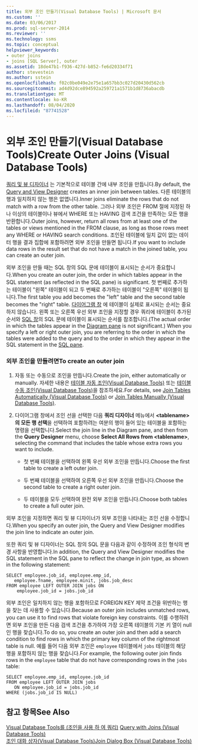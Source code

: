 ```yaml
---
title: 외부 조인 만들기(Visual Database Tools) | Microsoft 문서
ms.custom: ''
ms.date: 03/06/2017
ms.prod: sql-server-2014
ms.reviewer: ''
ms.technology: ssms
ms.topic: conceptual
helpviewer_keywords:
- outer joins
- joins [SQL Server], outer
ms.assetid: 18de47b1-f936-427d-b852-fe6d20334f71
author: stevestein
ms.author: sstein
ms.openlocfilehash: f02c0be049e2e75e1a657bb3c027d20430d562cb
ms.sourcegitcommit: ad4d92dce894592a259721a1571b1d8736abacdb
ms.translationtype: MT
ms.contentlocale: ko-KR
ms.lasthandoff: 08/04/2020
ms.locfileid: "87741528"
---
```

# <a name="create-outer-joins-visual-database-tools"></a><span data-ttu-id="ad114-102">외부 조인 만들기(Visual Database Tools)</span><span class="sxs-lookup"><span data-stu-id="ad114-102">Create Outer Joins (Visual Database Tools)</span></span>
  <span data-ttu-id="ad114-103">[쿼리 및 뷰 디자이너](visual-database-tools.md) 는 기본적으로 테이블 간에 내부 조인을 만듭니다.</span><span class="sxs-lookup"><span data-stu-id="ad114-103">By default, the [Query and View Designer](visual-database-tools.md) creates an inner join between tables.</span></span> <span data-ttu-id="ad114-104">다른 테이블의 행과 일치하지 않는 행은 없앱니다.</span><span class="sxs-lookup"><span data-stu-id="ad114-104">Inner joins eliminate the rows that do not match with a row from the other table.</span></span> <span data-ttu-id="ad114-105">그러나 외부 조인은 FROM 절에 지정된 하나 이상의 테이블이나 뷰에서 WHERE 또는 HAVING 검색 조건을 만족하는 모든 행을 반환합니다.</span><span class="sxs-lookup"><span data-stu-id="ad114-105">Outer joins, however, return all rows from at least one of the tables or views mentioned in the FROM clause, as long as those rows meet any WHERE or HAVING search conditions.</span></span> <span data-ttu-id="ad114-106">조인된 테이블에 일치 값이 없는 데이터 행을 결과 집합에 포함하려면 외부 조인을 만들면 됩니다.</span><span class="sxs-lookup"><span data-stu-id="ad114-106">If you want to include data rows in the result set that do not have a match in the joined table, you can create an outer join.</span></span>  
  
 <span data-ttu-id="ad114-107">외부 조인을 만들 때는 SQL 창의 SQL 문에 테이블이 표시되는 순서가 중요합니다.</span><span class="sxs-lookup"><span data-stu-id="ad114-107">When you create an outer join, the order in which tables appear in the SQL statement (as reflected in the SQL pane) is significant.</span></span> <span data-ttu-id="ad114-108">첫 번째로 추가하는 테이블이 "왼쪽" 테이블이 되고 두 번째로 추가하는 테이블이 "오른쪽" 테이블이 됩니다.</span><span class="sxs-lookup"><span data-stu-id="ad114-108">The first table you add becomes the "left" table and the second table becomes the "right" table.</span></span> <span data-ttu-id="ad114-109">[다이어그램 창](diagram-pane-visual-database-tools.md) 에 테이블이 실제로 표시되는 순서는 중요하지 않습니다. 왼쪽 또는 오른쪽 우선 외부 조인을 지정할 경우 쿼리에 테이블이 추가된 순서와 [SQL 창](sql-pane-visual-database-tools.md)의 SQL 문에 테이블이 표시되는 순서를 참조합니다.</span><span class="sxs-lookup"><span data-stu-id="ad114-109">(The actual order in which the tables appear in the [Diagram pane](diagram-pane-visual-database-tools.md) is not significant.) When you specify a left or right outer join, you are referring to the order in which the tables were added to the query and to the order in which they appear in the SQL statement in the [SQL pane](sql-pane-visual-database-tools.md).</span></span>  
  
### <a name="to-create-an-outer-join"></a><span data-ttu-id="ad114-110">외부 조인을 만들려면</span><span class="sxs-lookup"><span data-stu-id="ad114-110">To create an outer join</span></span>  
  
1.  <span data-ttu-id="ad114-111">자동 또는 수동으로 조인을 만듭니다.</span><span class="sxs-lookup"><span data-stu-id="ad114-111">Create the join, either automatically or manually.</span></span> <span data-ttu-id="ad114-112">자세한 내용은 [테이블 자동 조인&#40;Visual Database Tools&#41;](join-tables-automatically-visual-database-tools.md) 또는 [테이블 수동 조인&#40;Visual Database Tools&#41;](join-tables-manually-visual-database-tools.md)을 참조하세요.</span><span class="sxs-lookup"><span data-stu-id="ad114-112">For details, see [Join Tables Automatically &#40;Visual Database Tools&#41;](join-tables-automatically-visual-database-tools.md) or [Join Tables Manually &#40;Visual Database Tools&#41;](join-tables-manually-visual-database-tools.md).</span></span>  
  
2.  <span data-ttu-id="ad114-113">다이어그램 창에서 조인 선을 선택한 다음 **쿼리 디자이너** 메뉴에서 **\<tablename>의 모든 행 선택**을 선택하여 포함하려는 여분의 행이 들어 있는 테이블을 포함하는 명령을 선택합니다.</span><span class="sxs-lookup"><span data-stu-id="ad114-113">Select the join line in the Diagram pane, and then from the **Query Designer** menu, choose **Select All Rows from \<tablename>**, selecting the command that includes the table whose extra rows you want to include.</span></span>  
  
    -   <span data-ttu-id="ad114-114">첫 번째 테이블을 선택하여 왼쪽 우선 외부 조인을 만듭니다.</span><span class="sxs-lookup"><span data-stu-id="ad114-114">Choose the first table to create a left outer join.</span></span>  
  
    -   <span data-ttu-id="ad114-115">두 번째 테이블을 선택하여 오른쪽 우선 외부 조인을 만듭니다.</span><span class="sxs-lookup"><span data-stu-id="ad114-115">Choose the second table to create a right outer join.</span></span>  
  
    -   <span data-ttu-id="ad114-116">두 테이블을 모두 선택하여 완전 외부 조인을 만듭니다.</span><span class="sxs-lookup"><span data-stu-id="ad114-116">Choose both tables to create a full outer join.</span></span>  
  
 <span data-ttu-id="ad114-117">외부 조인을 지정하면 쿼리 및 뷰 디자이너가 외부 조인을 나타내는 조인 선을 수정합니다.</span><span class="sxs-lookup"><span data-stu-id="ad114-117">When you specify an outer join, the Query and View Designer modifies the join line to indicate an outer join.</span></span>  
  
 <span data-ttu-id="ad114-118">또한 쿼리 및 뷰 디자이너는 SQL 창의 SQL 문을 다음과 같이 수정하여 조인 형식의 변경 사항을 반영합니다.</span><span class="sxs-lookup"><span data-stu-id="ad114-118">In addition, the Query and View Designer modifies the SQL statement in the SQL pane to reflect the change in join type, as shown in the following statement:</span></span>  
  
```  
SELECT employee.job_id, employee.emp_id,  
   employee.fname, employee.minit, jobs.job_desc  
FROM employee LEFT OUTER JOIN jobs ON   
    employee.job_id = jobs.job_id  
```  
  
 <span data-ttu-id="ad114-119">외부 조인은 일치하지 않는 행을 포함하므로 FOREIGN KEY 제약 조건을 위반하는 행을 찾는 데 사용할 수 있습니다.</span><span class="sxs-lookup"><span data-stu-id="ad114-119">Because an outer join includes unmatched rows, you can use it to find rows that violate foreign key constraints.</span></span> <span data-ttu-id="ad114-120">이를 수행하려면 외부 조인을 만든 다음 검색 조건을 추가하여 가장 오른쪽 테이블의 기본 키 열이 null인 행을 찾습니다.</span><span class="sxs-lookup"><span data-stu-id="ad114-120">To do so, you create an outer join and then add a search condition to find rows in which the primary key column of the rightmost table is null.</span></span> <span data-ttu-id="ad114-121">예를 들어 다음 외부 조인은 `employee` 테이블에서 `jobs` 테이블의 해당 행을 포함하지 않는 행을 찾습니다.</span><span class="sxs-lookup"><span data-stu-id="ad114-121">For example, the following outer join finds rows in the `employee` table that do not have corresponding rows in the `jobs` table:</span></span>  
  
```  
SELECT employee.emp_id, employee.job_id  
FROM employee LEFT OUTER JOIN jobs   
   ON employee.job_id = jobs.job_id  
WHERE (jobs.job_id IS NULL)  
```  
  
## <a name="see-also"></a><span data-ttu-id="ad114-122">참고 항목</span><span class="sxs-lookup"><span data-stu-id="ad114-122">See Also</span></span>  
 <span data-ttu-id="ad114-123">[Visual Database Tools를 &#40;조인을 사용 하 여 쿼리&#41;](query-with-joins-visual-database-tools.md) </span><span class="sxs-lookup"><span data-stu-id="ad114-123">[Query with Joins &#40;Visual Database Tools&#41;](query-with-joins-visual-database-tools.md) </span></span>  
 [<span data-ttu-id="ad114-124">조인 대화 상자&#40;Visual Database Tools&#41;</span><span class="sxs-lookup"><span data-stu-id="ad114-124">Join Dialog Box &#40;Visual Database Tools&#41;</span></span>](join-dialog-box-visual-database-tools.md)  
  
  
